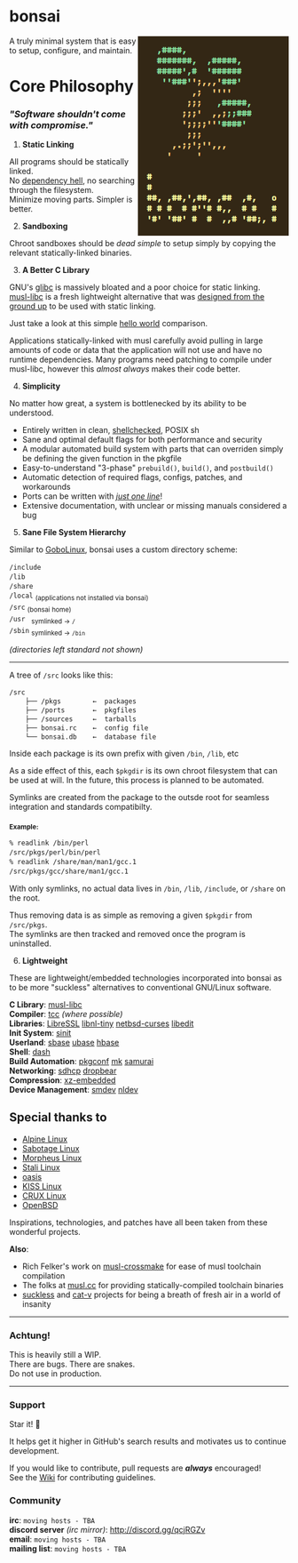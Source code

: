 # bonsai

<img align="right" src="res/bonsai.png">

A truly minimal system that is easy to setup, configure, and maintain.

# Core Philosophy

### *"Software shouldn't come with compromise."*

1. **Static Linking**
 
All programs should be statically linked.  
No [dependency hell](http://en.wikipedia.org/wiki/Dependency_hell), no searching through the filesystem.  
Minimize moving parts. Simpler is better.

2. **Sandboxing**

Chroot sandboxes should be *dead simple* to 
setup simply by copying the relevant statically-linked binaries.  

3. **A Better C Library**

GNU's [glibc](http://www.gnu.org/software/libc) is massively bloated and a poor choice for static linking.  
[musl-libc](http://musl-libc.org) is a fresh lightweight alternative 
that was [designed from the ground up](https://www.musl-libc.org/intro.html) 
to be used with static linking. 

Just take a look at this simple [hello world](http://0x0.st/zpbd.png) comparison.

Applications statically-linked
with musl carefully avoid pulling in large amounts of code or 
data that the application will not use and have no runtime 
dependencies. Many programs need patching to compile
under musl-libc, however this *almost always* makes their code better.

4. **Simplicity**

No matter how great, a system is bottlenecked by its ability to be understood.

* Entirely written in clean, [shellchecked](http://github.com/koalaman/shellcheck), POSIX sh
* Sane and optimal default flags for both performance and security
* A modular automated build system with parts that can overriden simply be defining the given function in the pkgfile
* Easy-to-understand "3-phase" `prebuild()`, `build()`, and `postbuild()`
* Automatic detection of required flags, configs, patches, and workarounds
* Ports can be written with *[just one line](http://pastebin.com/raw/zjpEfq4K)*!
* Extensive documentation, with unclear or missing manuals considered a bug

5. **Sane File System Hierarchy**

Similar to [GoboLinux](https://gobolinux.org/), bonsai uses a custom directory scheme:

`/include`  
`/lib`  
`/share`  
`/local` <sub>(applications not installed via bonsai)</sub>  
`/src` <sub>(bonsai home)</sub>  
`/usr ` <sub>symlinked →   `/`</sub>  
`/sbin` <sub>symlinked → `/bin`</sub>  

*(directories left standard not shown)*

----

A tree of `/src` looks like this:

```
/src
    ├── /pkgs        ←  packages
    ├── /ports       ←  pkgfiles
    ├── /sources     ←  tarballs
    ├── bonsai.rc    ←  config file
    └── bonsai.db    ←  database file
```

Inside each package is its own prefix with given `/bin`, `/lib`, etc

As a side effect of this, each `$pkgdir` is its own chroot filesystem that can
be used at will. In the future, this process is planned to be automated.

Symlinks are created from the package to the outsde root for seamless 
integration and standards compatibilty.

<sub>**Example:**</sub>

```bash
% readlink /bin/perl
/src/pkgs/perl/bin/perl
% readlink /share/man/man1/gcc.1
/src/pkgs/gcc/share/man1/gcc.1
```

With only symlinks, no actual data lives in 
`/bin`, `/lib`, `/include`, or `/share` on the root.

Thus removing data is as simple as removing a given `$pkgdir` from `/src/pkgs`.  
The symlinks are then tracked and removed once the program is uninstalled.

6. **Lightweight**

These are lightweight/embedded technologies incorporated into bonsai as to be more "suckless" alternatives to conventional GNU/Linux software.

**C Library**: [musl-libc](https://www.musl-libc.org/)  
**Compiler**: [tcc](https://bellard.org/tcc) *(where possible)*  
**Libraries**: [LibreSSL](https://www.libressl.org/) [libnl-tiny](https://openwrt.org/docs/techref/libnl#libnl-tiny) [netbsd-curses](https://github.com/sabotage-linux/netbsd-curses) [libedit](http://thrysoee.dk/editline)  
**Init System**: [sinit](https://core.suckless.org/sinit)  
**Userland**: [sbase](http://core.suckless.org/sbase) [ubase](http://core.suckless.org/ubase) [hbase](http://github.com/mitchweaver/hbase)  
**Shell**: [dash](http://gondor.apana.org.au/~herbert/dash)  
**Build Automation**: [pkgconf](http://pkgconf.org/) [mk](https://9fans.github.io/plan9port/unix) [samurai](https://github.com/michaelforney/samurai)  
**Networking**: [sdhcp](http://core.suckless.org/sdhcp) [dropbear](https://matt.ucc.asn.au/dropbear/dropbear.html)  
**Compression**: [xz-embedded](http://tukaani.org/xz/embedded.html)  
**Device Management**: [smdev](http://core.suckless.org/smdev) [nldev](http://git.r-36.net/nldev/)  

## Special thanks to

* [Alpine Linux](https://alpinelinux.org/)
* [Sabotage Linux](https://github.com/sabotage-linux/sabotage)
* [Morpheus Linux](https://morpheus.2f30.org/)
* [Stali Linux](http://sta.li)
* [oasis](https://github.com/michaelforney/oasis)
* [KISS Linux](https://getkiss.org/)
* [CRUX Linux](http://crux.nu)
* [OpenBSD](http://openbsd.org)

Inspirations, technologies, and patches have all been taken
from these wonderful projects.

**Also**:

* Rich Felker's work on [musl-crossmake](https://github.com/richfelker/musl-cross-make) for ease of musl toolchain compilation
* The folks at [musl.cc](musl.cc) for providing statically-compiled toolchain binaries
* [suckless](http://suckless.org) and [cat-v](cat-v.org) projects for being a breath of fresh air in a world of insanity

----

### Achtung!
This is heavily still a WIP.  
There are bugs. There are snakes.  
Do not use in production.  

----

### Support

Star it! 🌟

It helps get it higher in GitHub's search results and motivates 
us to continue development.

If you would like to contribute, pull requests are __*always*__ encouraged!  
See the [Wiki](http://github.com/mitchweaver/bonsai/wiki) for contributing guidelines.

### Community 

**irc**: `moving hosts - TBA`  
**discord server** *(irc mirror)*: http://discord.gg/qcjRGZv  
**email**: `moving hosts - TBA`  
**mailing list**: `moving hosts - TBA`
